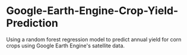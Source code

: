 # Google-Earth-Engine-Crop-Yield-Prediction
Using a random forest regression model to predict annual yield for corn crops using Google Earth Engine's satellite data. 
